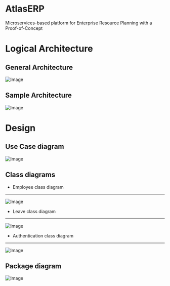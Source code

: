 # AtlasERP
Microservices-based platform for Enterprise Resource Planning with a Proof-of-Concept
# Logical Architecture
## General Architecture
![Image](https://i.imgur.com/lphI0ex.png)
## Sample Architecture
![Image](https://i.imgur.com/biK1yyE.png)
# Design
## Use Case diagram
![Image](https://i.imgur.com/uyiU583.png)  
## Class diagrams
* Employee class diagram
---
![Image](https://i.imgur.com/Lc9unqE.png)
* Leave class diagram
---
![Image](https://imgur.com/hIcWPrh)
* Authentication class diagram
---
![Image](https://i.imgur.com/8ufv7ob.png)
## Package diagram
![Image](https://i.imgur.com/oewTRZP.png)
